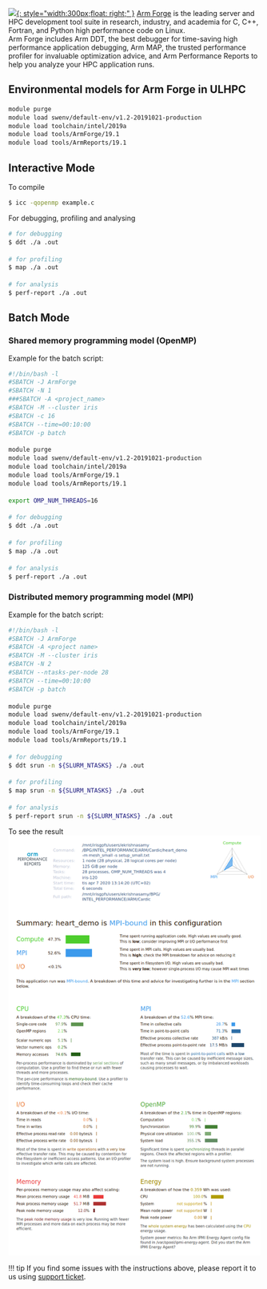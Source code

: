 
[![](https://developer.nvidia.com/sites/default/files/Arm_Arm_FORGE_vertical_blue%20_1.png){: style="width:300px;float: right;" }](https://developer.arm.com/tools-and-software/server-and-hpc/debug-and-profile/arm-forge)
[Arm Forge](https://developer.arm.com/tools-and-software/server-and-hpc/debug-and-profile/arm-forge) is
the leading server and HPC development tool suite in research,
industry, and academia for C, C++, Fortran, and Python high performance code on Linux.  
Arm Forge includes Arm DDT, the best debugger for time-saving high performance application
debugging, Arm MAP, the trusted performance profiler for invaluable optimization advice,
and Arm Performance Reports to help you analyze your HPC application runs.

## Environmental models for Arm Forge in ULHPC
```bash
module purge
module load swenv/default-env/v1.2-20191021-production
module load toolchain/intel/2019a
module load tools/ArmForge/19.1
module load tools/ArmReports/19.1
```

## Interactive Mode

To compile
```bash
$ icc -qopenmp example.c
```
For debugging, profiling and analysing
```bash
# for debugging
$ ddt ./a .out

# for profiling
$ map ./a .out

# for analysis
$ perf-report ./a .out
```

## Batch Mode
### Shared memory programming model (OpenMP)

Example for the batch script:

```bash
#!/bin/bash -l
#SBATCH -J ArmForge
#SBATCH -N 1
###SBATCH -A <project_name>
#SBATCH -M --cluster iris 
#SBATCH -c 16
#SBATCH --time=00:10:00
#SBATCH -p batch

module purge
module load swenv/default-env/v1.2-20191021-production
module load toolchain/intel/2019a
module load tools/ArmForge/19.1
module load tools/ArmReports/19.1

export OMP_NUM_THREADS=16

# for debugging
$ ddt ./a .out

# for profiling
$ map ./a .out

# for analysis
$ perf-report ./a .out
```

### Distributed memory programming model (MPI)
Example for the batch script:

```bash
#!/bin/bash -l
#SBATCH -J ArmForge
#SBATCH -A <project name>
#SBATCH -M --cluster iris 
#SBATCH -N 2
#SBATCH --ntasks-per-node 28
#SBATCH --time=00:10:00
#SBATCH -p batch

module purge
module load swenv/default-env/v1.2-20191021-production
module load toolchain/intel/2019a
module load tools/ArmForge/19.1
module load tools/ArmReports/19.1

# for debugging
$ ddt srun -n ${SLURM_NTASKS} ./a .out

# for profiling
$ map srun -n ${SLURM_NTASKS} ./a .out

# for analysis
$ perf-report srun -n ${SLURM_NTASKS} ./a .out
```
To see the result
![ArmForge report](./images/arm_forge_report.png)

!!! tip
    If you find some issues with the instructions above,
    please report it to us using [support ticket](https://hpc.uni.lu/support).